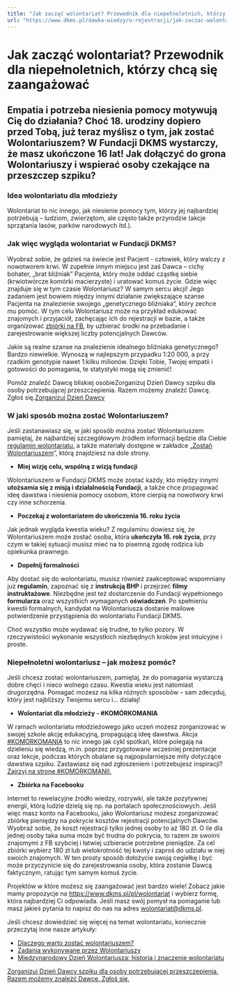 ```yaml
---
title: "Jak zacząć wolontariat? Przewodnik dla niepełnoletnich, którzy chcą się zaangażować"
url: "https://www.dkms.pl/dawka-wiedzy/o-rejestracji/jak-zaczac-wolontariat-przewodnik-dla-niepelnoletnich-ktorzy-chca-sie-zaangazowac"
---
```


# Jak zacząć wolontariat? Przewodnik dla niepełnoletnich, którzy chcą się zaangażować

## Empatia i potrzeba niesienia pomocy motywują Cię do działania? Choć 18. urodziny dopiero przed Tobą, już teraz myślisz o tym, jak zostać Wolontariuszem? W Fundacji DKMS wystarczy, że masz ukończone 16 lat! Jak dołączyć do grona Wolontariuszy i wspierać osoby czekające na przeszczep szpiku?

### Idea wolontariatu dla młodzieży


Wolontariat to nic innego, jak niesienie pomocy tym, którzy jej najbardziej potrzebują – ludziom, zwierzętom, ale często także przyrodzie (akcje sprzątania lasów, parków narodowych itd.).


### Jak więc wygląda wolontariat w Fundacji DKMS?


Wyobraź sobie, że gdzieś na świecie jest Pacjent \- człowiek, który walczy z nowotworem krwi. W zupełnie innym miejscu jest zaś Dawca – cichy bohater, „brat bliźniak” Pacjenta, który może oddać cząstkę siebie (krwiotwórcze komórki macierzyste) i uratować komuś życie. Gdzie więc znajduje się w tym czasie Wolontariusz? W samym sercu akcji! Jego zadaniem jest bowiem między innymi działanie zwiększające szanse Pacjenta na znalezienie swojego „genetycznego bliźniaka”, który zechce mu pomóc. W tym celu Wolontariusz może na przykład edukować znajomych i przyjaciół, zachęcając ich do rejestracji w bazie, a także organizować [zbiórki na FB](https://www.dkms.pl/pl/zbiorkiFB), by uzbierać środki na przebadanie i zarejestrowanie większej liczby potencjalnych Dawców.


Jakie są realne szanse na znalezienie idealnego bliźniaka genetycznego? Bardzo niewielkie. Wynoszą w najlepszym przypadku 1:20 000, a przy rzadkim genotypie nawet 1:kilku milionów. Dzięki Tobie, Twojej empatii i gotowości do pomagania, te statystyki mogą się zmienić!


Pomóż znaleźć Dawcę bliskiej osobieZorganizuj Dzień Dawcy szpiku dla osoby potrzebującej przeszczepienia. Razem możemy znaleźć Dawcę. Zgłoś się.[Zorganizuj Dzień Dawcy](https://www.dkms.pl/dzialaj/pomoz-inaczej/dzien-dawcy-szpiku-dla-pacjenta)
### W jaki sposób można zostać Wolontariuszem?


Jeśli zastanawiasz się, w jaki sposób można zostać Wolontariuszem pamiętaj, że najbardziej szczegółowym źródłem informacji będzie dla Ciebie [regulamin wolontariatu](https://www.dkms.pl/pl/wolontariat-regulamin), a także materiały dostępne w zakładce „[Zostań Wolontariuszem](https://www.dkms.pl/pl/wolontariat)”, którą znajdziesz na dole strony.


* **Miej wizję celu, wspólną z wizją fundacji**


Wolontariuszem w Fundacji DKMS może zostać każdy, kto między innymi **utożsamia się z misją i działalnością Fundacji**, a także chce propagować ideę dawstwa i niesienia pomocy osobom, które cierpią na nowotwory krwi czy inne schorzenia.


* **Poczekaj z wolontariatem do ukończenia 16\. roku życia**


Jak jednak wygląda kwestia wieku? Z regulaminu dowiesz się, że Wolontariuszem może zostać osoba, która **ukończyła 16\. rok życia**, przy czym w takiej sytuacji musisz mieć na to pisemną zgodę rodzica lub opiekunka prawnego.


* **Dopełnij formalności**


Aby dostać się do wolontariatu, musisz również zaakceptować wspomniany już **regulamin**, zapoznać się z **instrukcją BHP** i przejrzeć **filmy instruktażowe**. Niezbędne jest też dostarczenie do Fundacji wypełnionego **formularza** oraz wszystkich wymaganych **oświadczeń**. Po spełnieniu kwestii formalnych, kandydat na Wolontariusza dostanie mailowe potwierdzenie przystąpienia do wolontariatu Fundacji DKMS.


Choć wszystko może wydawać się trudne, to tylko pozory. W rzeczywistości wykonanie wszystkich niezbędnych kroków jest intuicyjne i proste.


### Niepełnoletni wolontariusz – jak możesz pomóc?


Jeśli chcesz zostać wolontariuszem, pamiętaj, że do pomagania wystarczą dobre chęci i nieco wolnego czasu. Kwestia wieku jest natomiast drugorzędna. Pomagać możesz na kilka różnych sposobów – sam zdecyduj, który jest najbliższy Twojemu sercu i… działaj!


* **Wolontariat dla młodzieży \- \#KOMÓRKOMANIA**


W ramach wolontariatu młodzieżowego jako uczeń możesz zorganizować w swojej szkole akcję edukacyjną, propagującą ideę dawstwa. Akcja [\#KOMÓRKOMANIA](https://www.dkms.pl/pl/szkola) to nic innego jak cykl spotkań, które polegają na dzieleniu się wiedzą, m.in. poprzez przygotowane wcześniej prezentacje oraz lekcje, podczas których obalane są najpopularniejsze mity dotyczące dawstwa szpiku. Zastawiasz się nad zgłoszeniem i potrzebujesz inspiracji? [Zajrzyj na stronę \#KOMÓRKOMANII.](https://www.dkms.pl/dzialaj/pomoz-inaczej/zorganizuj-komorkomanie-w-szkole)


* **Zbiórka na Facebooku**


Internet to rewelacyjne źródło wiedzy, rozrywki, ale także pozytywnej energii, którą ludzie dzielą się np. na portalach społecznościowych. Jeśli więc masz konto na Facebooku, jako Wolontariusz możesz zorganizować zbiórkę pieniędzy na pokrycie kosztów rejestracji potencjalnych Dawców. Wyobraź sobie, że koszt rejestracji tylko jednej osoby to aż 180 zł. O ile dla jednej osoby taka suma może być trudna do pokrycia, to razem ze swoimi znajomymi z FB szybciej i łatwiej uzbieracie potrzebne pieniądze. Za cel zbiórki wybierz 180 zł lub wielokrotność tej kwoty i zaproś do udziału w niej swoich znajomych. W ten prosty sposób dołożycie swoją cegiełkę i być może przyczynicie się do zarejestrowania osoby, która zostanie Dawcą faktycznym, ratując tym samym komuś życie.


Projektów w które możesz się zaangażować jest bardzo wiele! Zobacz jakie mamy propozycje na <https://www.dkms.pl/pl/wolontariat> i wybierz formę, która najbardziej Ci odpowiada. Jeśli masz swój pomysł na pomaganie lub masz jakieś pytania to napisz do nas na adres [wolontariat@dkms.pl](http://wolontariat@dkms.pl).


Jeśli chcesz dowiedzieć się więcej na temat wolontariatu, koniecznie przeczytaj inne nasze artykuły:


* [Dlaczego warto zostać wolontariuszem?](/dawka-wiedzy/o-rejestracji/dlaczego-warto-zostac-wolontariuszem "Dlaczego warto zostać wolontariuszem?")
* [Zadania wykonywane przez Wolontariuszy](/dawka-wiedzy/o-rejestracji/zadania-wykonywane-przez-wolontariuszy-fundacji-dkms "Zadania wykonywane przez wolontariuszy Fundacji DKMS")
* [Międzynarodowy Dzień Wolontariusza: historia i znaczenie wolontariatu](/dawka-wiedzy/o-rejestracji/miedzynarodowy-dzien-wolontariusza-historia-i-znaczenie-wolontariatu "Międzynarodowy Dzień Wolontariusza: historia i znaczenie wolontariatu")


[Zorganizuj Dzień Dawcy szpiku dla osoby potrzebującej przeszczepienia. Razem możemy znaleźć Dawcę. Zgłoś się.](https://www.dkms.pl/dzialaj/pomoz-inaczej/dzien-dawcy-szpiku-dla-pacjenta "Zorganizuj Dzień Dawcy Szpiku dla Pacjenta")



